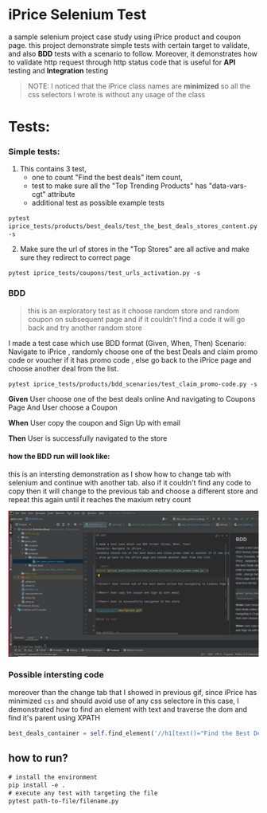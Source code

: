 # iPrice Selenium Test 
a sample selenium project case study using iPrice product and coupon page.
this project demonstrate simple tests with certain target to validate, and also **BDD** tests with a scenario to follow. Moreover, it demonstrates how to validate http request through http status code that is useful for **API** testing and **Integration** testing

> NOTE: I noticed that the iPrice class names are **minimized** so all the css selectors I wrote is without any usage of the class 

# Tests:
### Simple tests:
1. This contains 3 test, 
    - one to count "Find the best deals" item count, 
    - test to make sure all the "Top Trending Products" has "data-vars-cgt" attribute
    - additional test as possible example tests
   
```shell
pytest iprice_tests/products/best_deals/test_the_best_deals_stores_content.py -s
```

2. Make sure the url of stores in the "Top Stores" are all active and make sure they redirect to correct page

 ```shell
pytest iprice_tests/coupons/test_urls_activation.py -s
```

### BDD

> this is an exploratory test as it choose random store and random coupon on subsequent page
> and if it couldn't find a code it will go back and try another random store

I made a test case which use BDD format (Given, When, Then)
Scenario: Navigate to iPrice ,
randomly choose one of the best Deals and claim promo code or voucher if it has promo code
, else go back to the iPrice page and choose another deal from the list. 

```shell
pytest iprice_tests/products/bdd_scenarios/test_claim_promo-code.py -s
```

**Given** User choose one of the best deals online And navigating to Coupons Page And User choose a Coupon

**When** User copy the coupon and Sign Up with email

**Then** User is successfully navigated to the store

#### how the BDD run will look like: 

this is an intersting demonstration as I show how to change tab with selenium and continue with another tab. also if it couldn't find any code to copy then it will change to the previous tab and choose a different store and repeat this again until it reaches the maxium retry count 

![iprice.gif](doc/iprice.gif)

### Possible intersting code 
moreover than the change tab that I showed in previous gif, since iPrice has minimized `css` and should avoid use of any css selectore in this case, I demonstrated how to find an element with text and traverse the dom and find it's parent using XPATH 

```python
best_deals_container = self.find_element('//h1[text()="Find the Best Deals Online"]/../..', By.XPATH)
```
## how to run?

```
# install the environment 
pip install -e . 
# execute any test with targeting the file 
pytest path-to-file/filename.py
```
